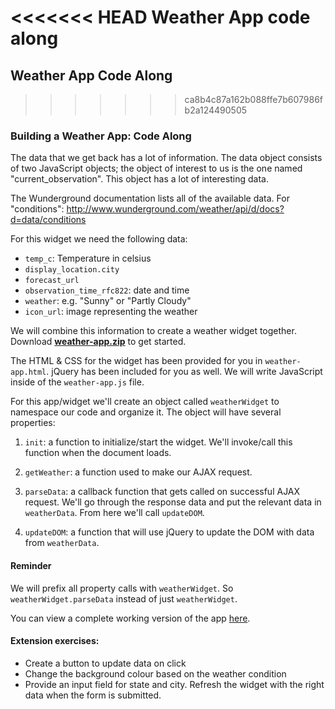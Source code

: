 <<<<<<< HEAD
Weather App code along
=======
## Weather App Code Along

>>>>>>> ca8b4c87a162b088ffe7b607986fb2a124490505
### Building a Weather App: Code Along

The data that we get back has a lot of information. The data object consists of two JavaScript objects; the object of interest to us is the one named "current_observation". This object has a lot of interesting data.

The Wunderground documentation lists all of the available data. For "conditions": http://www.wunderground.com/weather/api/d/docs?d=data/conditions

For this widget we need the following data:

* `temp_c`: Temperature in celsius
* `display_location.city`
* `forecast_url`
* `observation_time_rfc822`: date and time
* `weather`: e.g. "Sunny" or "Partly Cloudy"
* `icon_url`: image representing the weather


We will combine this information to create a weather widget together. Download **[weather-app.zip](https://hychalknotes.s3.amazonaws.com/weather-app.zip)** to get started.

The HTML & CSS for the widget has been provided for you in `weather-app.html`. jQuery has been included for you as well. We will write JavaScript inside of the `weather-app.js` file.
 
For this app/widget we'll create an object called `weatherWidget` to namespace our code and organize it. The object will have several properties:

1. `init`: a function to initialize/start the widget. We'll invoke/call this function when the document loads.

2. `getWeather`: a function used to make our AJAX request.

3. `parseData`: a callback function that gets called on successful AJAX request. We'll go through the response data and put the relevant data in `weatherData`. From here we'll call `updateDOM`.

4. `updateDOM`: a function that will use jQuery to update the DOM with data from `weatherData`.

#### Reminder
We will prefix all property calls with `weatherWidget`. So `weatherWidget.parseData` instead of just `weatherWidget`.

You can view a complete working version of the app [here](https://hychalknotes.s3.amazonaws.com/weather-app-answer.zip).

#### Extension exercises:

* Create a button to update data on click
* Change the background colour based on the weather condition
* Provide an input field for state and city. Refresh the widget with the right data when the form is submitted.